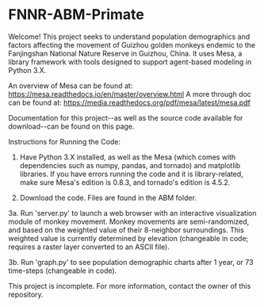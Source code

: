 # FNNR-ABM-Primate

Welcome! This project seeks to understand population demographics and factors affecting the movement of Guizhou golden monkeys endemic to the Fanjingshan National Nature Reserve in Guizhou, China.
It uses Mesa, a library framework with tools designed to support agent-based modeling in Python 3.X.

An overview of Mesa can be found at: https://mesa.readthedocs.io/en/master/overview.html
A more through doc can be found at: https://media.readthedocs.org/pdf/mesa/latest/mesa.pdf

Documentation for this project--as well as the source code available for download--can be found on this page.

Instructions for Running the Code:
1. Have Python 3.X installed, as well as the Mesa (which comes with dependencies such as numpy, pandas, and tornado) and matplotlib libraries.
If you have errors running the code and it is library-related, make sure Mesa's edition is 0.8.3, and tornado's edition is 4.5.2.

2. Download the code. Files are found in the ABM folder.

3a. Run 'server.py' to launch a web browser with an interactive visualization module of monkey movement.
Monkey movements are semi-randomized, and based on the weighted value of their 8-neighbor surroundings.
This weighted value is currently determined by elevation (changeable in code; requires a raster layer converted to an ASCII file).

3b. Run 'graph.py' to see population demographic charts after 1 year, or 73 time-steps (changeable in code).

This project is incomplete.
For more information, contact the owner of this repository.
